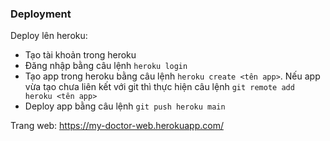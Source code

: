 

### Deployment
Deploy lên heroku:
- Tạo tài khoản trong heroku
- Đăng nhập bằng câu lệnh `heroku login`
- Tạo app trong heroku bằng câu lệnh `heroku create <tên app>`. Nếu app vừa tạo chưa liên kết với git thì thực hiện câu lệnh `git remote add heroku <tên app>`
- Deploy app bằng câu lệnh `git push heroku main`

Trang web: https://my-doctor-web.herokuapp.com/

